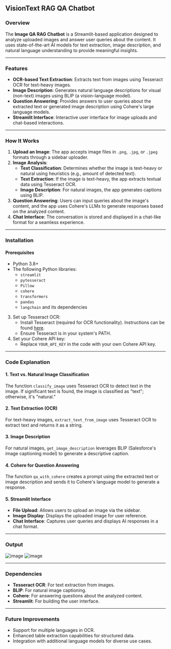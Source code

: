 ## VisionText RAG QA Chatbot

### Overview
The **Image QA RAG Chatbot** is a Streamlit-based application designed to analyze uploaded images and answer user queries about the content. It uses state-of-the-art AI models for text extraction, image description, and natural language understanding to provide meaningful insights.  

---

### Features
- **OCR-based Text Extraction**: Extracts text from images using Tesseract OCR for text-heavy images.
- **Image Description**: Generates natural language descriptions for visual (non-text) images using BLIP (a vision-language model).
- **Question Answering**: Provides answers to user queries about the extracted text or generated image description using Cohere's large language models.
- **Streamlit Interface**: Interactive user interface for image uploads and chat-based interactions.

---

### How It Works
1. **Upload an Image**: The app accepts image files in `.png`, `.jpg`, or `.jpeg` formats through a sidebar uploader.
2. **Image Analysis**:
   - **Text Classification**: Determines whether the image is text-heavy or natural using heuristics (e.g., amount of detected text).
   - **Text Extraction**: If the image is text-heavy, the app extracts textual data using Tesseract OCR.
   - **Image Description**: For natural images, the app generates captions using BLIP.
3. **Question Answering**: Users can input queries about the image's content, and the app uses Cohere's LLMs to generate responses based on the analyzed content.
4. **Chat Interface**: The conversation is stored and displayed in a chat-like format for a seamless experience.

---

### Installation

#### Prerequisites
- Python 3.8+
- The following Python libraries:
  - `streamlit`
  - `pytesseract`
  - `Pillow`
  - `cohere`
  - `transformers`
  - `pandas`
  - `langchain` and its dependencies

3. Set up Tesseract OCR:
   - Install Tesseract (required for OCR functionality). Instructions can be found [here](https://github.com/tesseract-ocr/tesseract).
   - Ensure Tesseract is in your system's PATH.
4. Set your Cohere API key:
   - Replace `YOUR_API_KEY` in the code with your own Cohere API key.

---


### Code Explanation

#### 1. **Text vs. Natural Image Classification**
The function `classify_image` uses Tesseract OCR to detect text in the image. If significant text is found, the image is classified as "text"; otherwise, it's "natural."

#### 2. **Text Extraction (OCR)**
For text-heavy images, `extract_text_from_image` uses Tesseract OCR to extract text and returns it as a string.

#### 3. **Image Description**
For natural images, `get_image_description` leverages BLIP (Salesforce's image captioning model) to generate a descriptive caption.

#### 4. **Cohere for Question Answering**
The function `qa_with_cohere` creates a prompt using the extracted text or image description and sends it to Cohere's language model to generate a response.

#### 5. **Streamlit Interface**
- **File Upload**: Allows users to upload an image via the sidebar.
- **Image Display**: Displays the uploaded image for user reference.
- **Chat Interface**: Captures user queries and displays AI responses in a chat format.

---

### Output
![image](https://github.com/user-attachments/assets/065dac1f-71cd-456d-894d-3d346b7029fd)
![image](https://github.com/user-attachments/assets/eedaa172-3271-45f4-9796-430614f84f4b)

---

### Dependencies
- **Tesseract OCR**: For text extraction from images.
- **BLIP**: For natural image captioning.
- **Cohere**: For answering questions about the analyzed content.
- **Streamlit**: For building the user interface.

---

### Future Improvements
- Support for multiple languages in OCR.
- Enhanced table extraction capabilities for structured data.
- Integration with additional language models for diverse use cases.
